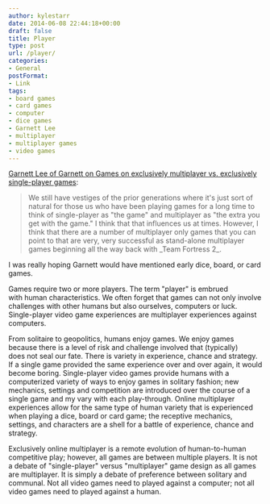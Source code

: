```yaml
---
author: kylestarr
date: 2014-06-08 22:44:18+00:00
draft: false
title: Player
type: post
url: /player/
categories:
- General
postFormat:
- Link
tags:
- board games
- card games
- computer
- dice games
- Garnett Lee
- multiplayer
- multiplayer games
- video games
---
```


[Garnett Lee of Garnett on Games on exclusively multiplayer vs. exclusively single-player games](https://itunes.apple.com/us/podcast/gamers-who-watch-dogs/id837043555?i=314242498&mt=2&at=1l3v2y3&ct=TSOG):


<blockquote>We still have vestiges of the prior generations where it's just sort of natural for those us who have been playing games for a long time to think of single-player as "the game" and multiplayer as "the extra you get with the game." I think that that influences us at times. However, I think that there are a number of multiplayer only games that you can point to that are very, very successful as stand-alone multiplayer games beginning all the way back with _Team Fortress 2_.</blockquote>


I was really hoping Garnett would have mentioned early dice, board, or card games.

Games require two or more players. The term "player" is embrued with human characteristics. We often forget that games can not only involve challenges with other humans but also ourselves, computers or luck. Single-player video game experiences are multiplayer experiences against computers.

From solitaire to geopolitics, humans enjoy games. We enjoy games because there is a level of risk and challenge involved that (typically) does not seal our fate. There is variety in experience, chance and strategy. If a single game provided the same experience over and over again, it would become boring. Single-player video games provide humans with a computerized variety of ways to enjoy games in solitary fashion; new mechanics, settings and competition are introduced over the course of a single game and my vary with each play-through. Online multiplayer experiences allow for the same type of human variety that is experienced when playing a dice, board or card game; the receptive mechanics, settings, and characters are a shell for a battle of experience, chance and strategy.

Exclusively online multiplayer is a remote evolution of human-to-human competitive play; however, all games are between multiple players. It is not a debate of "single-player" versus "multiplayer" game design as all games are multiplayer. It is simply a debate of preference between solitary and communal. Not all video games need to played against a computer; not all video games need to played against a human.
